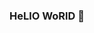 ### HeLlO WoRlD 👋

<!--
**Krishaniplp/Krishaniplp** is a ✨ _special_ ✨ repository because its `README.md` (this file) appears on your GitHub profile.

Here are some ideas to get you started:

- 🔭 I’m currently working on ....
- 🌱 I’m currently learning Problem solving
- 👯 I’m looking to collaborate on ...
- 🤔 I’m looking for help with ...
- 💬 Ask me about ...
- 📫 How to reach me: linkedin , twitter
- 😄 Pronouns: ...
- ⚡ Fun fact: ...
-->
